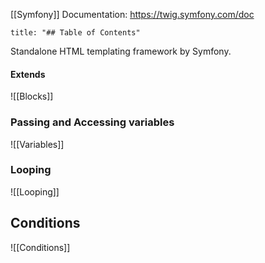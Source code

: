 [[Symfony]]
Documentation: https://twig.symfony.com/doc

``` toc
title: "## Table of Contents"
```

Standalone HTML templating framework by Symfony.

#### Extends

![[Blocks]]

### Passing and Accessing variables

![[Variables]]

### Looping

![[Looping]]

## Conditions

![[Conditions]]